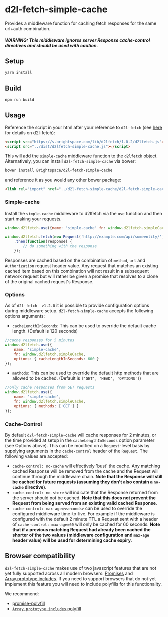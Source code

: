# d2l-fetch-simple-cache
Provides a middleware function for caching fetch responses for the same url+auth combination.

##### WARNING: This middleware ignores server Response cache-control directives and should be used with caution.

## Setup

```sh
yarn install
```

## Build

```sh
npm run build
```

## Usage

Reference the script in your html after your reference to `d2l-fetch` (see [here](https://github.com/Brightspace/d2l-fetch) for details on d2l-fetch):

```html
<script src="https://s.brightspace.com/lib/d2lfetch/1.0.2/d2lfetch.js"></script>
<script src="../dist/d2lfetch-simple-cache.js"></script>
```

This will add the `simple-cache` middleware function to the `d2lfetch` object. Alternatively, you can install `d2l-fetch-simple-cache` via bower:

```sh
bower install Brightspace/d2l-fetch-simple-cache
```

and reference it as you would any other bower package:

```html
<link rel="import" href="../d2l-fetch-simple-cache/d2l-fetch-simple-cache.html">
```

### Simple-cache

Install the `simple-cache` middleware to d2lfetch via the `use` function and then start making your requests.

```js
window.d2lfetch.use({name: 'simple-cache' fn: window.d2lfetch.simpleCache});

window.d2lfetch.fetch(new Request('http://example.com/api/someentity/'))
	.then(function(response) {
		// do something with the response
	});
```

Responses are cached based on the combination of `method`, `url` and `Authorization` request header value.
Any request that matches an existing cached item based on this combination will not result
in a subsequent network request but will rather be given a promise that resolves to a clone of
the original cached request's Response.

### Options

As of `d2l-fetch  v1.2.0` it is possible to provide configuration options during middleware setup. `d2l-fetch-simple-cache` accepts the following options arguments:

* `cacheLengthInSeconds`: This can be used to override the default cache length. (Default is 120 seconds)
```js
//cache responses for 5 minutes
window.d2lfetch.use({
	name: 'simple-cache',
	fn: window.d2lfetch.simpleCache,
	options: { cacheLengthInSeconds: 600 }
});
```

* `methods`: This can be used to override the default http methods that are allowed to be cached. (Default is `['GET', 'HEAD', 'OPTIONS']`)
```js
//only cache responses from GET requests
window.d2lfetch.use({
	name: 'simple-cache',
	fn: window.d2lfetch.simpleCache,
	options: { methods: ['GET'] }
});
```

### Cache-Control

By default `d2l-fetch-simple-cache` will cache responses for 2 minutes, or the time provided at setup in the `cacheLengthInSeconds` option parameter (see Options above). This can be modified on a `Request`-level basis by supplying arguments in the `cache-control` header of the `Request`. The following values are accepted:

* `cache-control: no-cache` will effectively 'bust' the cache. Any matching cached Response will be removed from the cache and the Request will continue through the middleware chain. **Note that the Response will still be cached for future requests (assuming they don't also contain a `no-cache` directive)**.
* `cache-control: no-store` will indicate that the Response returned from the server should not be cached. **Note that this does not prevent the Request from being served from an existing valid cached Response**.
* `cache-control: max-age=<seconds>` can be used to override the configured middleware time-to-live. For example if the middleware is configured with the default 2 minute TTL a Request sent with a header of `cache-control: max-age=60` will only be cached for 60 seconds. **Note that if a previous matching Request had already been cached the shorter of the two values (middleware configuration and `max-age` header value) will be used for determining cache expiry**.

## Browser compatibility

`d2l-fetch-simple-cache` makes use of two javascript features that are not yet fully supported across all modern browsers: [Promises](https://developer.mozilla.org/en/docs/Web/JavaScript/Reference/Global_Objects/Promise) and [Array.prototype.includes](https://developer.mozilla.org/en-US/docs/Web/JavaScript/Reference/Global_Objects/Array/includes). If you need to support browsers that do not yet implement this feature you will need to include polyfills for this functionality.

We recommend:

* [promise-polyfill](https://github.com/PolymerLabs/promise-polyfill/)
* [`Array.prototype.includes` polyfill](https://developer.mozilla.org/en-US/docs/Web/JavaScript/Reference/Global_Objects/Array/includes#Polyfill)
